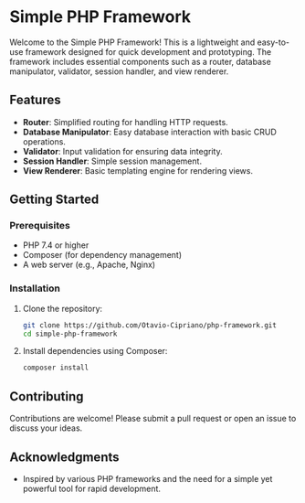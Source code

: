 # Simple PHP Framework

Welcome to the Simple PHP Framework! This is a lightweight and easy-to-use framework designed for quick development and prototyping. The framework includes essential components such as a router, database manipulator, validator, session handler, and view renderer.

## Features

- **Router**: Simplified routing for handling HTTP requests.
- **Database Manipulator**: Easy database interaction with basic CRUD operations.
- **Validator**: Input validation for ensuring data integrity.
- **Session Handler**: Simple session management.
- **View Renderer**: Basic templating engine for rendering views.

## Getting Started

### Prerequisites

- PHP 7.4 or higher
- Composer (for dependency management)
- A web server (e.g., Apache, Nginx)

### Installation

1. Clone the repository:

   ```bash
   git clone https://github.com/Otavio-Cipriano/php-framework.git
   cd simple-php-framework
   ```

2. Install dependencies using Composer:

   ```bash
   composer install
   ```


## Contributing

Contributions are welcome! Please submit a pull request or open an issue to discuss your ideas.

## Acknowledgments

- Inspired by various PHP frameworks and the need for a simple yet powerful tool for rapid development.
